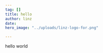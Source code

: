 ```yaml
---
tag: []
title: hello
author: linz
date: 
hero_image: "../uploads/linz-logo-for.png"

---
```

hello world
